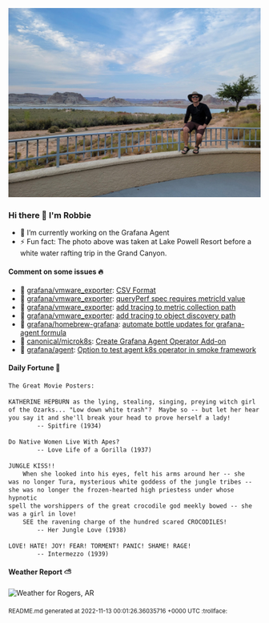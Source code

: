 
![Photo of Robbie Lankford](https://github.com/rlankfo/rlankfo/blob/main/20210812_183004_Robbie_Lankford-Medium.jpg?raw=true)

### Hi there 👋 I'm Robbie
- 🔭 I’m currently working on the Grafana Agent
- ⚡ Fun fact: The photo above was taken at Lake Powell Resort before a white water rafting trip in the Grand Canyon.

#### Comment on some issues :fire:
* :call_me_hand: [grafana/vmware_exporter](https://github.com/grafana/vmware_exporter): [CSV Format](https://github.com/grafana/vmware_exporter/issues/32)
* :call_me_hand: [grafana/vmware_exporter](https://github.com/grafana/vmware_exporter): [queryPerf spec requires metricId value](https://github.com/grafana/vmware_exporter/issues/21)
* :call_me_hand: [grafana/vmware_exporter](https://github.com/grafana/vmware_exporter): [add tracing to metric collection path](https://github.com/grafana/vmware_exporter/issues/17)
* :call_me_hand: [grafana/vmware_exporter](https://github.com/grafana/vmware_exporter): [add tracing to object discovery path](https://github.com/grafana/vmware_exporter/issues/16)
* :call_me_hand: [grafana/homebrew-grafana](https://github.com/grafana/homebrew-grafana): [automate bottle updates for grafana-agent formula](https://github.com/grafana/homebrew-grafana/issues/25)
* :call_me_hand: [canonical/microk8s](https://github.com/canonical/microk8s): [Create Grafana Agent Operator Add-on](https://github.com/canonical/microk8s/issues/2743)
* :call_me_hand: [grafana/agent](https://github.com/grafana/agent): [Option to test agent k8s operator in smoke framework](https://github.com/grafana/agent/issues/1070)

#### Daily Fortune :crescent_moon:

```
The Great Movie Posters:

KATHERINE HEPBURN as the lying, stealing, singing, preying witch girl
of the Ozarks... "Low down white trash"?  Maybe so -- but let her hear
you say it and she'll break your head to prove herself a lady!
		-- Spitfire (1934)

Do Native Women Live With Apes?
		-- Love Life of a Gorilla (1937)

JUNGLE KISS!!
	When she looked into his eyes, felt his arms around her -- she
was no longer Tura, mysterious white goddess of the jungle tribes --
she was no longer the frozen-hearted high priestess under whose hypnotic
spell the worshippers of the great crocodile god meekly bowed -- she
was a girl in love!
	SEE the ravening charge of the hundred scared CROCODILES!
		-- Her Jungle Love (1938)

LOVE! HATE! JOY! FEAR! TORMENT! PANIC! SHAME! RAGE!
		-- Intermezzo (1939)
```

#### Weather Report :partly_sunny:
![Weather for Rogers, AR](https://wttr.in/Rogers,%20AR_nFqp_background=0d1117.png?u)

<sub>README.md generated at 2022-11-13 00:01:26.36035716 +0000 UTC :trollface:</sub>
